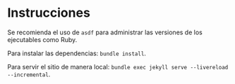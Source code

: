 # Instrucciones

Se recomienda el uso de `asdf` para administrar las versiones de los ejecutables como Ruby.

Para instalar las dependencias: `bundle install`.

Para servir el sitio de manera local: `bundle exec jekyll serve --livereload --incremental`.
